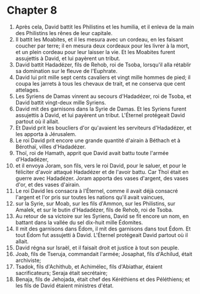 # Chapter 8

1. Après cela, David battit les Philistins et les humilia, et il enleva de la main des Philistins les rênes de leur capitale.
2. Il battit les Moabites, et il les mesura avec un cordeau, en les faisant coucher par terre; il en mesura deux cordeaux pour les livrer à la mort, et un plein cordeau pour leur laisser la vie. Et les Moabites furent assujettis à David, et lui payèrent un tribut.
3. David battit Hadadézer, fils de Rehob, roi de Tsoba, lorsqu'il alla rétablir sa domination sur le fleuve de l'Euphrate.
4. David lui prit mille sept cents cavaliers et vingt mille hommes de pied; il coupa les jarrets à tous les chevaux de trait, et ne conserva que cent attelages.
5. Les Syriens de Damas vinrent au secours d'Hadadézer, roi de Tsoba, et David battit vingt-deux mille Syriens.
6. David mit des garnisons dans la Syrie de Damas. Et les Syriens furent assujettis à David, et lui payèrent un tribut. L'Éternel protégeait David partout où il allait.
7. Et David prit les boucliers d'or qu'avaient les serviteurs d'Hadadézer, et les apporta à Jérusalem.
8. Le roi David prit encore une grande quantité d'airain à Béthach et à Bérothaï, villes d'Hadadézer.
9. Thoï, roi de Hamath, apprit que David avait battu toute l'armée d'Hadadézer,
10. et il envoya Joram, son fils, vers le roi David, pour le saluer, et pour le féliciter d'avoir attaqué Hadadézer et de l'avoir battu. Car Thoï était en guerre avec Hadadézer. Joram apporta des vases d'argent, des vases d'or, et des vases d'airain.
11. Le roi David les consacra à l'Éternel, comme il avait déjà consacré l'argent et l'or pris sur toutes les nations qu'il avait vaincues,
12. sur la Syrie, sur Moab, sur les fils d'Ammon, sur les Philistins, sur Amalek, et sur le butin d'Hadadézer, fils de Rehob, roi de Tsoba.
13. Au retour de sa victoire sur les Syriens, David se fit encore un nom, en battant dans la vallée du sel dix-huit mille Édomites.
14. Il mit des garnisons dans Édom, il mit des garnisons dans tout Édom. Et tout Édom fut assujetti à David. L'Éternel protégeait David partout où il allait.
15. David régna sur Israël, et il faisait droit et justice à tout son peuple.
16. Joab, fils de Tseruja, commandait l'armée; Josaphat, fils d'Achilud, était archiviste;
17. Tsadok, fils d'Achithub, et Achimélec, fils d'Abiathar, étaient sacrificateurs; Seraja était secrétaire;
18. Benaja, fils de Jehojada, était chef des Kéréthiens et des Péléthiens; et les fils de David étaient ministres d'état.

